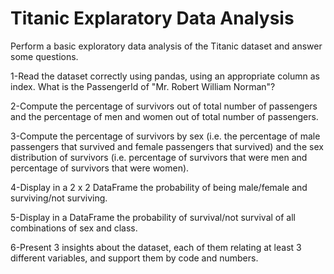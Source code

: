 # Titanic Explaratory Data Analysis

Perform a basic exploratory data analysis of the Titanic dataset and answer some questions.

1-Read the dataset correctly using pandas, using an appropriate column as index. What is the PassengerId of "Mr. Robert William Norman"?

2-Compute the percentage of survivors out of total number of passengers and the percentage of men and women out of total number of passengers.

3-Compute the percentage of survivors by sex (i.e. the percentage of male passengers that survived and female passengers that survived) and the sex distribution of survivors (i.e. percentage of survivors that were men and percentage of survivors that were women).

4-Display in a 2 x 2 DataFrame the probability of being male/female and surviving/not surviving.

5-Display in a DataFrame the probability of survival/not survival of all combinations of sex and class.

6-Present 3 insights about the dataset, each of them relating at least 3 different variables, and support them by code and numbers.
